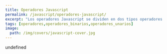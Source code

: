 ```yaml
---
title: Operadores Javascript
permalink: /javascript/operadores-javascript/
excerpt: "Los operadores Javascript se dividen en dos tipos operadores binarios y operadores unarios."
tags: [operadores,operadores_binarios,operadores_unarios]
image:
  path: /img/covers/javascript-cover.jpg
---
```

undefined